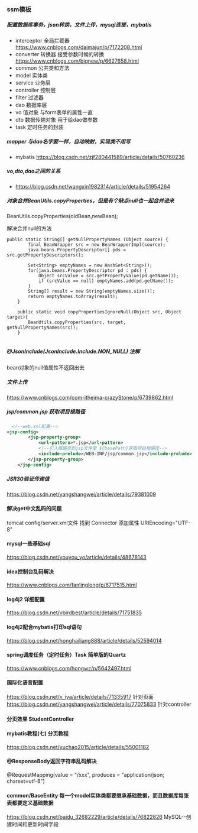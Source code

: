### ssm模板

##### 配置数据库事务，json转换，文件上传，mysql连接，mybatis

* interceptor 全局拦截器  https://www.cnblogs.com/daimajun/p/7172208.html
* converter 转换器 接受参数时候的转换  https://www.cnblogs.com/bignew/p/6627658.html
* common 公共类和方法
* model 实体类
* service 业务层
* controller 控制层
* filter 过滤器
* dao 数据库层 
* vo 值对象   与form表单的属性一直
* dto 数据传输对象 用于给dao做参数
* task 定时任务的封装

##### mapper 与dao名字要一样，自动映射，实现类不用写
* mybatis  https://blog.csdn.net/zjf280441589/article/details/50760236

##### vo,dto,dao之间的关系
* https://blog.csdn.net/wangxin1982314/article/details/51954264

##### 对象合并BeanUtils.copyProperties，但是有个缺点null也一起合并进来
BeanUtils.copyProperties(oldBean,newBean);

解决合并null的方法
```
public static String[] getNullPropertyNames (Object source) {
        final BeanWrapper src = new BeanWrapperImpl(source);
        java.beans.PropertyDescriptor[] pds = src.getPropertyDescriptors();

        Set<String> emptyNames = new HashSet<String>();
        for(java.beans.PropertyDescriptor pd : pds) {
            Object srcValue = src.getPropertyValue(pd.getName());
            if (srcValue == null) emptyNames.add(pd.getName());
        }
        String[] result = new String[emptyNames.size()];
        return emptyNames.toArray(result);
    }

    public static void copyPropertiesIgnoreNull(Object src, Object target){
        BeanUtils.copyProperties(src, target, getNullPropertyNames(src));
    }
    
```


##### @JsonInclude(JsonInclude.Include.NON_NULL) 注解
bean对象的null值属性不返回出去

##### 文件上传 
https://www.cnblogs.com/com-itheima-crazyStone/p/6739862.html

##### jsp/common.jsp 获取项目根路径

```xml
  <!--web.xml配置-->
<jsp-config>
        <jsp-property-group>
            <url-pattern>*.jsp</url-pattern>
            <!--引入根路径到jsp文件里 ${basePath}获取项目根路径-->
            <include-prelude>/WEB-INF/jsp/common.jsp</include-prelude>
        </jsp-property-group>
    </jsp-config>
```

##### JSR30验证传递值  
https://blog.csdn.net/yangshangwei/article/details/79381009

#### 解决get中文乱码的问题
tomcat config/server.xml文件 找到 Connector 添加属性 URIEncoding="UTF-8"

#### mysql一些基础sql
https://blog.csdn.net/youyou_yo/article/details/48678143

#### idea控制台乱码解决 
https://www.cnblogs.com/fanlinglong/p/6717515.html

#### log4j2 详细配置
https://blog.csdn.net/vbirdbest/article/details/71751835

#### log4j2配合mybatis打印sql语句
https://blog.csdn.net/honghailiang888/article/details/52594014

#### spring调度任务（定时任务）Task 简单版的Quartz
https://www.cnblogs.com/hongwz/p/5642497.html

#### 国际化语言配置
https://blog.csdn.net/x_iya/article/details/71335917 针对页面
https://blog.csdn.net/yangshangwei/article/details/77075833  针对controller

#### 分页效果 StudentController

#### mybatis教程(七) 分页教程
https://blog.csdn.net/yuchao2015/article/details/55001182

####  @ResponseBody返回字符串乱码解决
@RequestMapping(value = "/xxx", produces = "application/json; charset=utf-8")

#### common/BaseEntity  每一个model实体类都要继承基础数据，而且数据库每张表都要定义基础数据
https://blog.csdn.net/baidu_32682229/article/details/76822826 MySQL--创建时间和更新时间字段